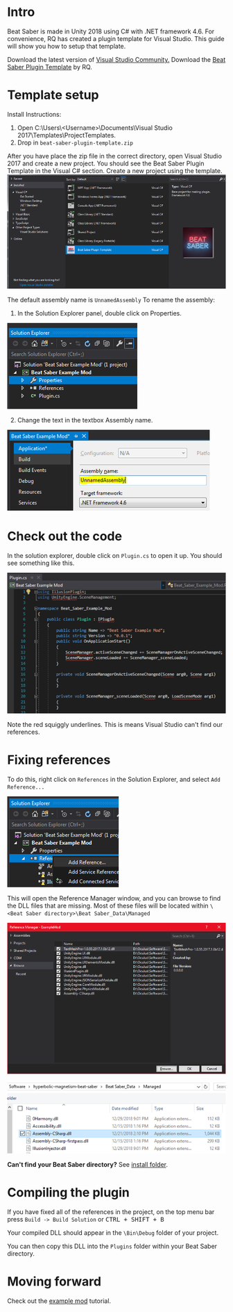 <!-- TITLE: Modding Intro -->
<!-- SUBTITLE: Learn how to setup the plugin template -->

# Intro
Beat Saber is made in Unity 2018 using C# with .NET framework 4.6.
For convenience, RQ has created a plugin template for Visual Studio. This guide will show you how to setup that template.

Download the latest version of [Visual Studio Community.](https://visualstudio.microsoft.com/)
Download the [Beat Saber Plugin Template](/uploads/modding/beat-saber-plugin-template.zip "Beat Saber Plugin Template") by RQ.
# Template setup
Install Instructions:
1. Open C:\Users\\<Username\>\Documents\Visual Studio 2017\Templates\ProjectTemplates.
2. Drop in `beat-saber-plugin-template.zip`

After you have place the zip file in the correct directory, open Visual Studio 2017 and create a new project.
You should see the Beat Saber Plugin Template in the Visual C# section.
Create a new project using the template.
![Modding Plugin Template](/uploads/modding/modding-plugin-template.png "Modding Plugin Template")

The default assembly name is `UnnamedAssembly`
To rename the assembly:
1. In the Solution Explorer panel, double click on Properties.

![Modding Plugin Prop Selected](/uploads/modding/modding-plugin-prop-selected.png "Modding Plugin Prop Selected")

2. Change the text in the textbox Assembly name.

![Modding Plugin Properties](/uploads/modding/modding-plugin-properties.png "Modding Plugin Properties")

# Check out the code

In the solution explorer, double click on `Plugin.cs` to open it up.
You should see something like this.

![Plugin Cs Example](/uploads/modding/plugin-cs-example.png "Plugin Cs Example")

Note the red squiggly underlines. This is means Visual Studio can't find our references.

# Fixing references

To do this, right click on `References` in the Solution Explorer, and select `Add Reference...`

![Add Reference](/uploads/modding/add-a-ref.png "Add Reference")

This will open the Reference Manager window, and you can browse to find the DLL files that are missing.
Most of these files will be located within `\<Beat Saber directory>\Beat Saber_Data\Managed`

![References Windows](/uploads/modding-example/plugin-addreferences.png "References Windows")

![Finding References](/uploads/modding/dnspy-assembly.png "Finding References")

**Can't find your Beat Saber directory?** See [install folder](/faq/install-folder).

# Compiling the plugin
If you have fixed all of the references in the project, on the top menu bar press `Build -> Build Solution` or <kbd>CTRL + SHIFT + B</kbd>

Your compiled DLL should appear in the `\Bin\Debug` folder of your project.

You can then copy this DLL into the `Plugins` folder within your Beat Saber directory.

# Moving forward
Check out the [example mod](example-mod) tutorial.